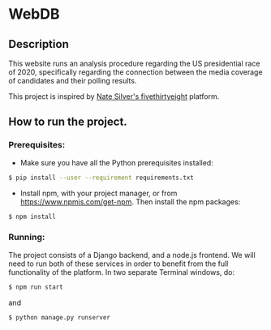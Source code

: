 # WebDB

## Description

This website runs an analysis procedure regarding the US presidential race of 2020, 
specifically regarding the connection between the media coverage of candidates and their
polling results.

This project is inspired by [Nate Silver's fivethirtyeight](fivethirtyeight.com) platform. 

## How to run the project.
### Prerequisites:

* Make sure you have all the Python prerequisites installed:
```bash
$ pip install --user --requirement requirements.txt
```
* Install npm, with your project manager, or from <https://www.npmjs.com/get-npm>. Then install
the npm packages:
```bash
$ npm install
```

### Running: 
The project consists of a Django backend, and a node.js frontend. We will need to run 
both of these services in order to benefit from the full functionality of the platform.
In two separate Terminal windows, do:
```bash
$ npm run start
```
and 
```bash
$ python manage.py runserver
```
